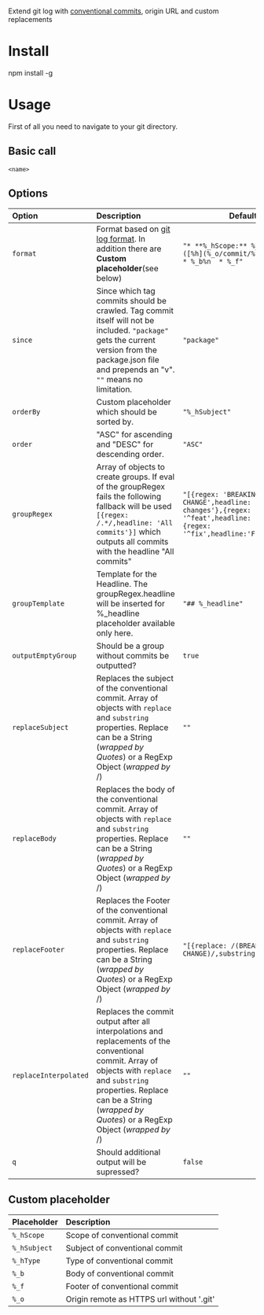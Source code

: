 # <Name>

Extend git log with [conventional commits](https://www.conventionalcommits.org/en/v1.0.0-beta.2/), origin URL and custom replacements

# Install 

npm install <Name> -g

# Usage
First of all you need to navigate to your git directory.

## Basic call
`<name> `

## Options
| Option        | Description | Default |
|:------------------|:-------------|---------|
| `format` | Format based on [git log format](https://www.git-scm.com/docs/git-log#Documentation/git-log.txt-emnem). In addition there are **Custom placeholder**(see below) | `"* **%_hScope:** %_hSubject ([%h](%_o/commit/%h)) @%an%n  * %_b%n  * %_f"` |
| `since` | Since which tag commits should be crawled. Tag commit itself will not be included. `"package"` gets the current version from the package.json file and prepends an "v". `""` means no limitation. | `"package"` |
| `orderBy` | Custom placeholder which should be sorted by. | `"%_hSubject"` |
| `order` | "ASC" for ascending and "DESC" for descending order. | `"ASC"` |
| `groupRegex` | Array of objects to create groups. If eval of the groupRegex fails the following fallback will be used `[{regex: /.*/,headline: 'All commits'}]` which outputs all commits with the headline "All commits" | `"[{regex: 'BREAKING CHANGE',headline: 'Breaking changes'},{regex: '^feat',headline: 'Features'},{regex: '^fix',headline:'Fixes'}]"` |
| `groupTemplate` | Template for the Headline. The groupRegex.headline will be inserted for %_headline placeholder available only here. | `"## %_headline"` |
| `outputEmptyGroup` | Should be a group without commits be outputted? | `true` |
| `replaceSubject` | Replaces the subject of the conventional commit. Array of objects with `replace` and `substring` properties. Replace can be a String (_wrapped by Quotes_) or a RegExp Object (_wrapped by_ /) | `""` |
| `replaceBody` | Replaces the body of the conventional commit. Array of objects with `replace` and `substring` properties. Replace can be a String (_wrapped by Quotes_) or a RegExp Object (_wrapped by_ /) | `""` |
| `replaceFooter` | Replaces the Footer of the conventional commit. Array of objects with `replace` and `substring` properties. Replace can be a String (_wrapped by Quotes_) or a RegExp Object (_wrapped by_ /) | `"[{replace: /(BREAKING CHANGE)/,substring:'**$1**'}]"` |
| `replaceInterpolated` | Replaces the commit output after all interpolations and replacements of the conventional commit. Array of objects with `replace` and `substring` properties. Replace can be a String (_wrapped by Quotes_) or a RegExp Object (_wrapped by_ /) | `""` |
| `q` | Should additional output will be supressed?  | `false` |

## Custom placeholder
| Placeholder        | Description |
|:------------------|:-------------|
| `%_hScope` | Scope of conventional commit |
| `%_hSubject` | Subject of conventional commit |
| `%_hType` | Type of conventional commit | 
| `%_b` | Body of conventional commit |
| `%_f` | Footer of conventional commit |
| `%_o` | Origin remote as HTTPS url without '.git' |
